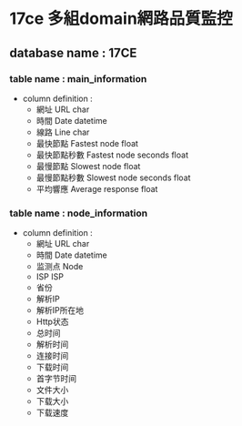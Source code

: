 
# 17ce 多組domain網路品質監控


## database name : 17CE


### table name : main_information
* column definition :
   * 網址 URL char
   * 時間    Date	datetime
   * 線路    Line	char
   * 最快節點	Fastest node    float
   * 最快節點秒數	Fastest node seconds    float
   * 最慢節點	Slowest node    float
   * 最慢節點秒數	Slowest node seconds    float
   * 平均響應    Average response    float

### table name : node_information
* column definition :
   * 網址 URL char
   * 時間    Date	datetime 
   * 监测点  Node
   * ISP  ISP
   * 省份
   * 解析IP
   * 解析IP所在地
   * Http状态
   * 总时间
   * 解析时间
   * 连接时间	
   * 下载时间
   * 首字节时间
   * 文件大小
   * 下载大小
   * 下载速度	

